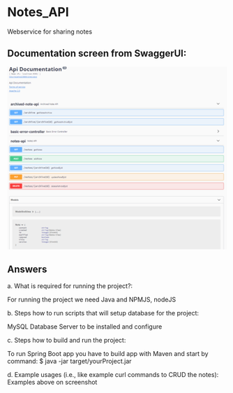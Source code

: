 # Notes_API
Webservice for sharing notes


## Documentation screen from SwaggerUI:

![](docs_swagger_screen.PNG)


## Answers
a.	What is required for running the project?:

For running the project we need Java and NPMJS, nodeJS

b.	Steps how to run scripts that will setup database for the project:

MySQL Database Server to be installed and configure 

c.	Steps how to build and run the project:

To run Spring Boot app you have to build app with Maven and start by command:
$ java -jar target/yourProject.jar

d.	Example usages (i.e., like example curl commands to CRUD the notes):
Examples above on screenshot
